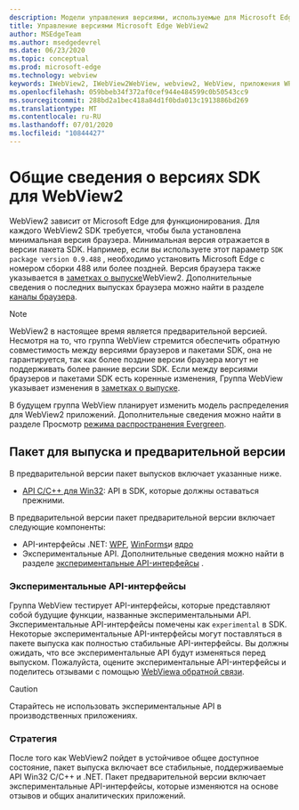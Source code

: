 ```yaml
---
description: Модели управления версиями, используемые для Microsoft Edge WebView2
title: Управление версиями Microsoft Edge WebView2
author: MSEdgeTeam
ms.author: msedgedevrel
ms.date: 06/23/2020
ms.topic: conceptual
ms.prod: microsoft-edge
ms.technology: webview
keywords: IWebView2, IWebView2WebView, webview2, WebView, приложения WPF, WPF, EDGE, ICoreWebView2, ICoreWebView2Host, элемент управления "браузер", HTML Edge
ms.openlocfilehash: 059bbeb34f372af0cef944e484599c0b50543cc9
ms.sourcegitcommit: 288bd2a1bec418a84d1f0bda013c1913886bd269
ms.translationtype: MT
ms.contentlocale: ru-RU
ms.lasthandoff: 07/01/2020
ms.locfileid: "10844427"
---
```

# Общие сведения о версиях SDK для WebView2  

WebView2 зависит от Microsoft Edge для функционирования.  Для каждого WebView2 SDK требуется, чтобы была установлена минимальная версия браузера.  Минимальная версия отражается в версии пакета SDK.  Например, если вы используете этот параметр `SDK package version 0.9.488` , необходимо установить Microsoft Edge с номером сборки 488 или более поздней.  Версия браузера также указывается в [заметках о выпуске][Releasenotes]WebView2.  Дополнительные сведения о последних выпусках браузера можно найти в разделе [каналы браузера][DeployedgeChannels].  

> [!NOTE]
> WebView2 в настоящее время является предварительной версией.  Несмотря на то, что группа WebView стремится обеспечить обратную совместимость между версиями браузеров и пакетами SDK, она не гарантируется, так как более поздние версии браузера могут не поддерживать более ранние версии SDK.  Если между версиями браузеров и пакетами SDK есть коренные изменения, Группа WebView указывает изменения в [заметках о выпуске][Releasenotes].  

В будущем группа WebView планирует изменить модель распределения для WebView2 приложений.  Дополнительные сведения можно найти в разделе Просмотр [режима распространения Evergreen][DistributionEvergreenMode].  
 
## Пакет для выпуска и предварительной версии  

В предварительной версии пакет выпусков включает указанные ниже.  

*   [API C/C++ для Win32][ReferenceWin3209538]: API в SDK, которые должны оставаться прежними. 

В предварительной версии пакет предварительной версии включает следующие компоненты:  

*   API-интерфейсы .NET: [WPF][ReferenceWpf09515], [WinForms][ReferenceWinforms09515]и [ядро][ReferenceDotnet09538]
*   Экспериментальные API.  Дополнительные сведения можно найти в разделе [экспериментальные API-интерфейсы](#experimental-apis) .  

### Экспериментальные API-интерфейсы  

Группа WebView тестирует API-интерфейсы, которые представляют собой будущие функции, названные экспериментальными API.  Экспериментальные API-интерфейсы помечены как `experimental` в SDK.  Некоторые экспериментальные API-интерфейсы могут поставляться в пакете выпуска как полностью стабильные API-интерфейсы.  Вы должны ожидать, что все экспериментальные API будут изменяться перед выпуском.  Пожалуйста, оцените экспериментальные API-интерфейсы и поделитесь отзывами с помощью [WebViewа обратной связи][GithubMicrosoftedgeWebviewfeedback].   

> [!CAUTION]
> Старайтесь не использовать экспериментальные API в производственных приложениях.  

### Стратегия  

После того как WebView2 пойдет в устойчивое общее доступное состояние, пакет выпуска включает все стабильные, поддерживаемые API Win32 C/C++ и .NET.  Пакет предварительной версии включает экспериментальные API-интерфейсы, которые изменяются на основе отзывов и общих аналитических приложений.  

<!--links -->

[DistributionEvergreenMode]: ./distribution.md#evergreen-distribution-mode "Режим распространения Evergreen — распространение приложений с помощью WebView2 | Документы Microsoft"  
[ReferenceDotnet09538]: ../reference/dotnet/0-9-538-reference-webview2.md "Ссылка (WebView2) | Документы Microsoft"  
[ReferenceWinforms09515]: ../reference/winforms/0-9-515-reference-webview2.md "Ссылка (WebView2) | Документы Microsoft"  
[ReferenceWin3209538]: ../reference/win32/0-9-538-reference-webview2.md "Ссылка (WebView2) | Документы Microsoft"  
[ReferenceWpf09515]: ../reference/wpf/0-9-515-reference-webview2.md "Ссылка (WebView2) | Документы Microsoft"  
[Releasenotes]: ../releasenotes.md "Заметки о выпуске для WebView2 SDK | Документы Microsoft"  

[DeployedgeChannels]: /deployedge/microsoft-edge-channels "Общие сведения о каналах Microsoft Edge | Документы Microsoft"  

[GithubMicrosoftedgeWebviewfeedback]: https://github.com/MicrosoftEdge/WebViewFeedback "WebView Feedback-MicrosoftEdge/WebViewFeedback | GitHub"  

